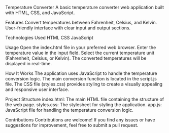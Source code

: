 Temperature Converter
A basic temperature converter web application built with HTML, CSS, and JavaScript.

Features
Convert temperatures between Fahrenheit, Celsius, and Kelvin.
User-friendly interface with clear input and output sections.

Technologies Used
HTML
CSS
JavaScript

Usage
Open the index.html file in your preferred web browser.
Enter the temperature value in the input field.
Select the current temperature unit (Fahrenheit, Celsius, or Kelvin).
The converted temperatures will be displayed in real-time.

How It Works
The application uses JavaScript to handle the temperature conversion logic. The main conversion function is located in the script.js file.
The CSS file (styles.css) provides styling to create a visually appealing and responsive user interface.

Project Structure
index.html: The main HTML file containing the structure of the web page.
styles.css: The stylesheet for styling the application.
app.js: JavaScript file for handling the temperature conversion logic.

Contributions
Contributions are welcome! If you find any issues or have suggestions for improvement, feel free to submit a pull request.
